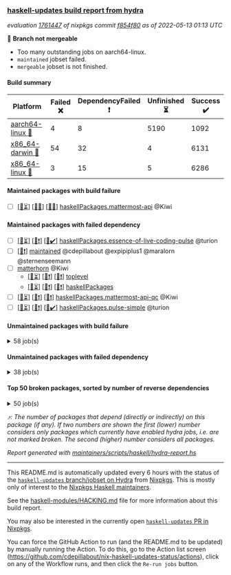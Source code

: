 ### [haskell-updates build report from hydra](https://hydra.nixos.org/jobset/nixpkgs/haskell-updates)
*evaluation [1761447](https://hydra.nixos.org/eval/1761447) of nixpkgs commit [f854f80](https://github.com/NixOS/nixpkgs/commits/f854f80bc7c2d28a18a85c27da0d973a920e40fd) as of 2022-05-13 01:13 UTC*

:red_circle: **Branch not mergeable**
  * Too many outstanding jobs on aarch64-linux.
  * `maintained` jobset failed.
  * `mergeable` jobset is not finished.

#### Build summary

 | Platform | Failed :x: | DependencyFailed :heavy_exclamation_mark: | Unfinished :hourglass_flowing_sand: | Success :heavy_check_mark: | 
 | --- | --- | --- | --- | --- | 
 | [aarch64-linux :iphone:](https://hydra.nixos.org/eval/1761447?filter=.aarch64-linux) | 4 | 8 | 5190 | 1092 | 
 | [x86_64-darwin :apple:](https://hydra.nixos.org/eval/1761447?filter=.x86_64-darwin) | 54 | 32 | 4 | 6131 | 
 | [x86_64-linux :penguin:](https://hydra.nixos.org/eval/1761447?filter=.x86_64-linux) | 3 | 15 | 5 | 6286 | 
#### Maintained packages with build failure
- [ ] [[:iphone::hourglass_flowing_sand:]](https://hydra.nixos.org/build/176338154) [[:apple::x:]](https://hydra.nixos.org/build/176332888) [[:penguin::x:]](https://hydra.nixos.org/build/176332637) [haskellPackages.mattermost-api](https://hydra.nixos.org/eval/1761447?filter=haskellPackages.mattermost-api) @Kiwi
#### Maintained packages with failed dependency
- [ ] [[:iphone::hourglass_flowing_sand:]](https://hydra.nixos.org/build/176346186) [[:apple::heavy_exclamation_mark:]](https://hydra.nixos.org/build/176341577) [[:penguin::heavy_check_mark:]](https://hydra.nixos.org/build/176338688) [haskellPackages.essence-of-live-coding-pulse](https://hydra.nixos.org/eval/1761447?filter=haskellPackages.essence-of-live-coding-pulse) @turion
- [ ] [[:penguin::heavy_exclamation_mark:]](https://hydra.nixos.org/build/176464787) [maintained](https://hydra.nixos.org/eval/1761447?filter=maintained) @cdepillabout @expipiplus1 @maralorn @sternenseemann
- [ ] [matterhorn](https://hydra.nixos.org/eval/1761447?filter=matterhorn) @Kiwi
  - [[:iphone::hourglass_flowing_sand:]](https://hydra.nixos.org/build/176340840) [[:apple::heavy_exclamation_mark:]](https://hydra.nixos.org/build/176347410) [[:penguin::heavy_exclamation_mark:]](https://hydra.nixos.org/build/176332460) [toplevel](https://hydra.nixos.org/eval/1761447?filter=matterhorn)
  - [[:iphone::hourglass_flowing_sand:]](https://hydra.nixos.org/build/176347586) [[:apple::heavy_exclamation_mark:]](https://hydra.nixos.org/build/176331063) [[:penguin::heavy_exclamation_mark:]](https://hydra.nixos.org/build/176336814) [haskellPackages](https://hydra.nixos.org/eval/1761447?filter=haskellPackages.matterhorn)
- [ ] [[:iphone::hourglass_flowing_sand:]](https://hydra.nixos.org/build/176341316) [[:apple::heavy_exclamation_mark:]](https://hydra.nixos.org/build/176338398) [[:penguin::heavy_exclamation_mark:]](https://hydra.nixos.org/build/176346340) [haskellPackages.mattermost-api-qc](https://hydra.nixos.org/eval/1761447?filter=haskellPackages.mattermost-api-qc) @Kiwi
- [ ] [[:iphone::hourglass_flowing_sand:]](https://hydra.nixos.org/build/176331010) [[:apple::heavy_exclamation_mark:]](https://hydra.nixos.org/build/176347714) [[:penguin::heavy_check_mark:]](https://hydra.nixos.org/build/176348255) [haskellPackages.pulse-simple](https://hydra.nixos.org/eval/1761447?filter=haskellPackages.pulse-simple) @turion
#### Unmaintained packages with build failure
<details><summary>58 job(s) </summary>

- [ ] [[:iphone::hourglass_flowing_sand:]](https://hydra.nixos.org/build/176330774) [[:apple::x:]](https://hydra.nixos.org/build/176336159) [[:penguin::heavy_check_mark:]](https://hydra.nixos.org/build/176338235) [haskellPackages.di-core](https://hydra.nixos.org/eval/1761447?filter=haskellPackages.di-core)  :arrow_heading_up: 8 | 11
- [ ] [[:iphone::x:]](https://hydra.nixos.org/build/176338807) [[:apple::heavy_check_mark:]](https://hydra.nixos.org/build/176337766) [[:penguin::heavy_check_mark:]](https://hydra.nixos.org/build/176336810) [haskellPackages.OrderedBits](https://hydra.nixos.org/eval/1761447?filter=haskellPackages.OrderedBits)  :arrow_heading_up: 5 | 36
- [ ] [[:iphone::x:]](https://hydra.nixos.org/build/176336615) [[:apple::heavy_check_mark:]](https://hydra.nixos.org/build/176342941) [[:penguin::heavy_check_mark:]](https://hydra.nixos.org/build/176339732) [haskellPackages.hw-json-simd](https://hydra.nixos.org/eval/1761447?filter=haskellPackages.hw-json-simd)  :arrow_heading_up: 2 | 8
- [ ] [[:iphone::x:]](https://hydra.nixos.org/build/176330055) [[:apple::heavy_check_mark:]](https://hydra.nixos.org/build/176347549) [[:penguin::heavy_check_mark:]](https://hydra.nixos.org/build/176345094) [haskellPackages.freetype2](https://hydra.nixos.org/eval/1761447?filter=haskellPackages.freetype2)  :arrow_heading_up: 1 | 8
- [ ] [[:iphone::hourglass_flowing_sand:]](https://hydra.nixos.org/build/176342291) [[:apple::x:]](https://hydra.nixos.org/build/176340114) [[:penguin::heavy_check_mark:]](https://hydra.nixos.org/build/176339691) [haskellPackages.free-vector-spaces](https://hydra.nixos.org/eval/1761447?filter=haskellPackages.free-vector-spaces)  :arrow_heading_up: 1 | 7
- [ ] [[:iphone::hourglass_flowing_sand:]](https://hydra.nixos.org/build/176344890) [[:apple::x:]](https://hydra.nixos.org/build/176348741) [[:penguin::heavy_check_mark:]](https://hydra.nixos.org/build/176333564) [haskellPackages.easytensor](https://hydra.nixos.org/eval/1761447?filter=haskellPackages.easytensor)  :arrow_heading_up: 1 | 1
- [ ] [[:iphone::hourglass_flowing_sand:]](https://hydra.nixos.org/build/176338566) [[:apple::x:]](https://hydra.nixos.org/build/176333846) [[:penguin::heavy_check_mark:]](https://hydra.nixos.org/build/176338889) [haskellPackages.grab](https://hydra.nixos.org/eval/1761447?filter=haskellPackages.grab)  :arrow_heading_up: 1 | 1
- [ ] [[:iphone::hourglass_flowing_sand:]](https://hydra.nixos.org/build/176347733) [[:apple::x:]](https://hydra.nixos.org/build/176331111) [[:penguin::heavy_check_mark:]](https://hydra.nixos.org/build/176333701) [haskellPackages.keep-alive](https://hydra.nixos.org/eval/1761447?filter=haskellPackages.keep-alive)  :arrow_heading_up: 1 | 1
- [ ] [[:iphone::hourglass_flowing_sand:]](https://hydra.nixos.org/build/176346122) [[:apple::x:]](https://hydra.nixos.org/build/176347913) [[:penguin::heavy_check_mark:]](https://hydra.nixos.org/build/176346030) [haskellPackages.zip](https://hydra.nixos.org/eval/1761447?filter=haskellPackages.zip)  :arrow_heading_up: 0 | 5
- [ ] [[:iphone::hourglass_flowing_sand:]](https://hydra.nixos.org/build/176337930) [[:apple::x:]](https://hydra.nixos.org/build/176334979) [[:penguin::heavy_check_mark:]](https://hydra.nixos.org/build/176332151) [haskellPackages.PyF](https://hydra.nixos.org/eval/1761447?filter=haskellPackages.PyF)  :arrow_heading_up: 0 | 4
- [ ] [[:iphone::hourglass_flowing_sand:]](https://hydra.nixos.org/build/176346341) [[:apple::x:]](https://hydra.nixos.org/build/176337638) [[:penguin::heavy_check_mark:]](https://hydra.nixos.org/build/176344418) [haskellPackages.hmidi](https://hydra.nixos.org/eval/1761447?filter=haskellPackages.hmidi)  :arrow_heading_up: 0 | 4
- [ ] [[:iphone::hourglass_flowing_sand:]](https://hydra.nixos.org/build/176332834) [[:apple::x:]](https://hydra.nixos.org/build/176340336) [[:penguin::heavy_check_mark:]](https://hydra.nixos.org/build/176340177) [haskellPackages.posix-socket](https://hydra.nixos.org/eval/1761447?filter=haskellPackages.posix-socket)  :arrow_heading_up: 0 | 2
- [ ] [[:iphone::hourglass_flowing_sand:]](https://hydra.nixos.org/build/176330938) [[:apple::x:]](https://hydra.nixos.org/build/176347175) [[:penguin::heavy_check_mark:]](https://hydra.nixos.org/build/176336603) [haskellPackages.gi-gdkx11](https://hydra.nixos.org/eval/1761447?filter=haskellPackages.gi-gdkx11)  :arrow_heading_up: 0 | 1
- [ ] [[:iphone::hourglass_flowing_sand:]](https://hydra.nixos.org/build/176339302) [[:apple::x:]](https://hydra.nixos.org/build/176345268) [[:penguin::heavy_check_mark:]](https://hydra.nixos.org/build/176341023) [haskellPackages.hamid](https://hydra.nixos.org/eval/1761447?filter=haskellPackages.hamid)  :arrow_heading_up: 0 | 1
- [ ] [[:iphone::hourglass_flowing_sand:]](https://hydra.nixos.org/build/176340032) [[:apple::x:]](https://hydra.nixos.org/build/176333290) [[:penguin::heavy_check_mark:]](https://hydra.nixos.org/build/176348580) [haskellPackages.hmatrix-morpheus](https://hydra.nixos.org/eval/1761447?filter=haskellPackages.hmatrix-morpheus)  :arrow_heading_up: 0 | 1
- [ ] [[:iphone::hourglass_flowing_sand:]](https://hydra.nixos.org/build/176331526) [[:apple::x:]](https://hydra.nixos.org/build/176338473) [[:penguin::heavy_check_mark:]](https://hydra.nixos.org/build/176334343) [haskellPackages.huckleberry](https://hydra.nixos.org/eval/1761447?filter=haskellPackages.huckleberry)  :arrow_heading_up: 0 | 1
- [ ] [[:iphone::hourglass_flowing_sand:]](https://hydra.nixos.org/build/176346325) [[:apple::x:]](https://hydra.nixos.org/build/176346937) [[:penguin::heavy_check_mark:]](https://hydra.nixos.org/build/176344667) [haskellPackages.openal-ffi](https://hydra.nixos.org/eval/1761447?filter=haskellPackages.openal-ffi)  :arrow_heading_up: 0 | 1
- [ ] [[:iphone::hourglass_flowing_sand:]](https://hydra.nixos.org/build/176338184) [[:apple::x:]](https://hydra.nixos.org/build/176340286) [[:penguin::heavy_check_mark:]](https://hydra.nixos.org/build/176344753) [haskellPackages.select](https://hydra.nixos.org/eval/1761447?filter=haskellPackages.select)  :arrow_heading_up: 0 | 1
- [ ] [[:iphone::hourglass_flowing_sand:]](https://hydra.nixos.org/build/176341842) [[:apple::x:]](https://hydra.nixos.org/build/176333495) [[:penguin::heavy_check_mark:]](https://hydra.nixos.org/build/176335523) [haskellPackages.sysinfo](https://hydra.nixos.org/eval/1761447?filter=haskellPackages.sysinfo)  :arrow_heading_up: 0 | 1
- [ ] [[:iphone::hourglass_flowing_sand:]](https://hydra.nixos.org/build/176342381) [[:apple::x:]](https://hydra.nixos.org/build/176341508) [[:penguin::heavy_check_mark:]](https://hydra.nixos.org/build/176347263) [haskellPackages.FractalArt](https://hydra.nixos.org/eval/1761447?filter=haskellPackages.FractalArt) 
- [ ] [[:iphone::hourglass_flowing_sand:]](https://hydra.nixos.org/build/176347303) [[:apple::x:]](https://hydra.nixos.org/build/176334551) [[:penguin::hourglass_flowing_sand:]](https://hydra.nixos.org/build/176339119) [haskellPackages.bindings-common](https://hydra.nixos.org/eval/1761447?filter=haskellPackages.bindings-common) 
- [ ] [[:iphone::hourglass_flowing_sand:]](https://hydra.nixos.org/build/176341973) [[:apple::x:]](https://hydra.nixos.org/build/176333812) [[:penguin::heavy_check_mark:]](https://hydra.nixos.org/build/176346814) [haskellPackages.chiphunk](https://hydra.nixos.org/eval/1761447?filter=haskellPackages.chiphunk) 
- [ ] [[:iphone::hourglass_flowing_sand:]](https://hydra.nixos.org/build/176331520) [[:apple::x:]](https://hydra.nixos.org/build/176337597) [[:penguin::heavy_check_mark:]](https://hydra.nixos.org/build/176337305) [haskellPackages.diskhash](https://hydra.nixos.org/eval/1761447?filter=haskellPackages.diskhash) 
- [ ] [[:iphone::hourglass_flowing_sand:]](https://hydra.nixos.org/build/176341967) [[:apple::x:]](https://hydra.nixos.org/build/176347698) [[:penguin::heavy_check_mark:]](https://hydra.nixos.org/build/176344188) [haskellPackages.epub-tools](https://hydra.nixos.org/eval/1761447?filter=haskellPackages.epub-tools) 
- [ ] [[:iphone::hourglass_flowing_sand:]](https://hydra.nixos.org/build/176344993) [[:apple::x:]](https://hydra.nixos.org/build/176345873) [[:penguin::heavy_check_mark:]](https://hydra.nixos.org/build/176333987) [haskellPackages.fudgets](https://hydra.nixos.org/eval/1761447?filter=haskellPackages.fudgets) 
- [ ] [[:iphone::heavy_check_mark:]](https://hydra.nixos.org/build/176329749) [[:apple::x:]](https://hydra.nixos.org/build/176334468) [[:penguin::heavy_check_mark:]](https://hydra.nixos.org/build/176341905) [haskellPackages.gerrit](https://hydra.nixos.org/eval/1761447?filter=haskellPackages.gerrit) 
- [ ] [[:iphone::hourglass_flowing_sand:]](https://hydra.nixos.org/build/176336234) [[:apple::x:]](https://hydra.nixos.org/build/176344396) [[:penguin::heavy_check_mark:]](https://hydra.nixos.org/build/176343033) [haskellPackages.ghc-gc-hook](https://hydra.nixos.org/eval/1761447?filter=haskellPackages.ghc-gc-hook) 
- [ ] [[:apple::x:]](https://hydra.nixos.org/build/176336664) [haskellPackages.gi-gtkosxapplication](https://hydra.nixos.org/eval/1761447?filter=haskellPackages.gi-gtkosxapplication) 
- [ ] [[:iphone::x:]](https://hydra.nixos.org/build/176330346) [[:penguin::heavy_check_mark:]](https://hydra.nixos.org/build/176345893) [haskellPackages.gnome-keyring](https://hydra.nixos.org/eval/1761447?filter=haskellPackages.gnome-keyring) 
- [ ] [[:apple::x:]](https://hydra.nixos.org/build/176346874) [haskellPackages.gtk-mac-integration](https://hydra.nixos.org/eval/1761447?filter=haskellPackages.gtk-mac-integration) 
- [ ] [[:iphone::hourglass_flowing_sand:]](https://hydra.nixos.org/build/176340717) [[:apple::x:]](https://hydra.nixos.org/build/176334425) [[:penguin::heavy_check_mark:]](https://hydra.nixos.org/build/176344446) [haskellPackages.gtk-traymanager](https://hydra.nixos.org/eval/1761447?filter=haskellPackages.gtk-traymanager) 
- [ ] [[:apple::x:]](https://hydra.nixos.org/build/176330084) [haskellPackages.gtk3-mac-integration](https://hydra.nixos.org/eval/1761447?filter=haskellPackages.gtk3-mac-integration) 
- [ ] [[:iphone::hourglass_flowing_sand:]](https://hydra.nixos.org/build/176337728) [[:apple::x:]](https://hydra.nixos.org/build/176345789) [[:penguin::heavy_check_mark:]](https://hydra.nixos.org/build/176332039) [haskellPackages.hid](https://hydra.nixos.org/eval/1761447?filter=haskellPackages.hid) 
- [ ] [[:iphone::hourglass_flowing_sand:]](https://hydra.nixos.org/build/176341980) [[:apple::x:]](https://hydra.nixos.org/build/176331213) [[:penguin::heavy_check_mark:]](https://hydra.nixos.org/build/176332932) [haskellPackages.hinotify-conduit](https://hydra.nixos.org/eval/1761447?filter=haskellPackages.hinotify-conduit) 
- [ ] [[:iphone::hourglass_flowing_sand:]](https://hydra.nixos.org/build/176338675) [[:apple::x:]](https://hydra.nixos.org/build/176345353) [[:penguin::heavy_check_mark:]](https://hydra.nixos.org/build/176346249) [haskellPackages.hsshellscript](https://hydra.nixos.org/eval/1761447?filter=haskellPackages.hsshellscript) 
- [ ] [[:iphone::hourglass_flowing_sand:]](https://hydra.nixos.org/build/176334229) [[:apple::x:]](https://hydra.nixos.org/build/176346509) [[:penguin::heavy_check_mark:]](https://hydra.nixos.org/build/176343443) [haskellPackages.hssourceinfo](https://hydra.nixos.org/eval/1761447?filter=haskellPackages.hssourceinfo) 
- [ ] [[:iphone::hourglass_flowing_sand:]](https://hydra.nixos.org/build/176342150) [[:apple::x:]](https://hydra.nixos.org/build/176346933) [[:penguin::heavy_check_mark:]](https://hydra.nixos.org/build/176347690) [haskellPackages.ipcvar](https://hydra.nixos.org/eval/1761447?filter=haskellPackages.ipcvar) 
- [ ] [[:apple::x:]](https://hydra.nixos.org/build/176330329) [haskellPackages.kqueue](https://hydra.nixos.org/eval/1761447?filter=haskellPackages.kqueue) 
- [ ] [[:iphone::hourglass_flowing_sand:]](https://hydra.nixos.org/build/176336199) [[:apple::x:]](https://hydra.nixos.org/build/176338953) [[:penguin::heavy_check_mark:]](https://hydra.nixos.org/build/176344672) [haskellPackages.linux-framebuffer](https://hydra.nixos.org/eval/1761447?filter=haskellPackages.linux-framebuffer) 
- [ ] [[:iphone::hourglass_flowing_sand:]](https://hydra.nixos.org/build/176347450) [[:apple::x:]](https://hydra.nixos.org/build/176339087) [[:penguin::x:]](https://hydra.nixos.org/build/176342731) [haskellPackages.lucid2](https://hydra.nixos.org/eval/1761447?filter=haskellPackages.lucid2) 
- [ ] [[:iphone::hourglass_flowing_sand:]](https://hydra.nixos.org/build/176347717) [[:apple::x:]](https://hydra.nixos.org/build/176343109) [[:penguin::heavy_check_mark:]](https://hydra.nixos.org/build/176334726) [haskellPackages.mediawiki2latex](https://hydra.nixos.org/eval/1761447?filter=haskellPackages.mediawiki2latex) 
- [ ] [[:iphone::hourglass_flowing_sand:]](https://hydra.nixos.org/build/176337570) [[:apple::x:]](https://hydra.nixos.org/build/176334323) [[:penguin::heavy_check_mark:]](https://hydra.nixos.org/build/176336820) [haskellPackages.mercury-api](https://hydra.nixos.org/eval/1761447?filter=haskellPackages.mercury-api) 
- [ ] [[:iphone::hourglass_flowing_sand:]](https://hydra.nixos.org/build/176331626) [[:apple::x:]](https://hydra.nixos.org/build/176329940) [[:penguin::heavy_check_mark:]](https://hydra.nixos.org/build/176332079) [haskellPackages.nano-cryptr](https://hydra.nixos.org/eval/1761447?filter=haskellPackages.nano-cryptr) 
- [ ] [[:iphone::hourglass_flowing_sand:]](https://hydra.nixos.org/build/176347538) [[:apple::x:]](https://hydra.nixos.org/build/176330020) [[:penguin::heavy_check_mark:]](https://hydra.nixos.org/build/176332756) [haskellPackages.persistent-pagination](https://hydra.nixos.org/eval/1761447?filter=haskellPackages.persistent-pagination) 
- [ ] [[:iphone::hourglass_flowing_sand:]](https://hydra.nixos.org/build/176334675) [[:apple::x:]](https://hydra.nixos.org/build/176334511) [[:penguin::heavy_check_mark:]](https://hydra.nixos.org/build/176347509) [haskellPackages.phatsort](https://hydra.nixos.org/eval/1761447?filter=haskellPackages.phatsort) 
- [ ] [[:iphone::hourglass_flowing_sand:]](https://hydra.nixos.org/build/176334647) [[:apple::x:]](https://hydra.nixos.org/build/176335291) [[:penguin::heavy_check_mark:]](https://hydra.nixos.org/build/176335759) [haskellPackages.ping-wrapper](https://hydra.nixos.org/eval/1761447?filter=haskellPackages.ping-wrapper) 
- [ ] [[:iphone::hourglass_flowing_sand:]](https://hydra.nixos.org/build/176338454) [[:apple::x:]](https://hydra.nixos.org/build/176334969) [[:penguin::heavy_check_mark:]](https://hydra.nixos.org/build/176338849) [haskellPackages.posix-timer](https://hydra.nixos.org/eval/1761447?filter=haskellPackages.posix-timer) 
- [ ] [[:iphone::hourglass_flowing_sand:]](https://hydra.nixos.org/build/176343906) [[:apple::x:]](https://hydra.nixos.org/build/176345613) [[:penguin::heavy_check_mark:]](https://hydra.nixos.org/build/176338626) [haskellPackages.pthread](https://hydra.nixos.org/eval/1761447?filter=haskellPackages.pthread) 
- [ ] [[:iphone::hourglass_flowing_sand:]](https://hydra.nixos.org/build/176332535) [[:apple::heavy_check_mark:]](https://hydra.nixos.org/build/176340443) [[:penguin::x:]](https://hydra.nixos.org/build/176331565) [haskellPackages.reserve](https://hydra.nixos.org/eval/1761447?filter=haskellPackages.reserve) 
- [ ] [[:iphone::hourglass_flowing_sand:]](https://hydra.nixos.org/build/176337065) [[:apple::x:]](https://hydra.nixos.org/build/176337121) [[:penguin::heavy_check_mark:]](https://hydra.nixos.org/build/176330726) [haskellPackages.sfml-audio](https://hydra.nixos.org/eval/1761447?filter=haskellPackages.sfml-audio) 
- [ ] [[:iphone::hourglass_flowing_sand:]](https://hydra.nixos.org/build/176336350) [[:apple::x:]](https://hydra.nixos.org/build/176346129) [[:penguin::heavy_check_mark:]](https://hydra.nixos.org/build/176336990) [haskellPackages.shared-memory](https://hydra.nixos.org/eval/1761447?filter=haskellPackages.shared-memory) 
- [ ] [[:iphone::hourglass_flowing_sand:]](https://hydra.nixos.org/build/176347026) [[:apple::x:]](https://hydra.nixos.org/build/176339825) [[:penguin::heavy_check_mark:]](https://hydra.nixos.org/build/176334336) [haskellPackages.skews](https://hydra.nixos.org/eval/1761447?filter=haskellPackages.skews) 
- [ ] [[:iphone::hourglass_flowing_sand:]](https://hydra.nixos.org/build/176342609) [[:apple::x:]](https://hydra.nixos.org/build/176330308) [[:penguin::heavy_check_mark:]](https://hydra.nixos.org/build/176337018) [haskellPackages.slugify](https://hydra.nixos.org/eval/1761447?filter=haskellPackages.slugify) 
- [ ] [[:iphone::hourglass_flowing_sand:]](https://hydra.nixos.org/build/176337742) [[:apple::x:]](https://hydra.nixos.org/build/176333285) [[:penguin::heavy_check_mark:]](https://hydra.nixos.org/build/176342097) [haskellPackages.tailfile-hinotify](https://hydra.nixos.org/eval/1761447?filter=haskellPackages.tailfile-hinotify) 
- [ ] [[:iphone::hourglass_flowing_sand:]](https://hydra.nixos.org/build/176337886) [[:apple::x:]](https://hydra.nixos.org/build/176347804) [[:penguin::heavy_check_mark:]](https://hydra.nixos.org/build/176340435) [haskellPackages.xmonad-utils](https://hydra.nixos.org/eval/1761447?filter=haskellPackages.xmonad-utils) 
- [ ] [[:iphone::hourglass_flowing_sand:]](https://hydra.nixos.org/build/176336504) [[:apple::x:]](https://hydra.nixos.org/build/176343101) [[:penguin::heavy_check_mark:]](https://hydra.nixos.org/build/176332710) [haskellPackages.yoga](https://hydra.nixos.org/eval/1761447?filter=haskellPackages.yoga) 
- [ ] [[:iphone::hourglass_flowing_sand:]](https://hydra.nixos.org/build/176332978) [[:apple::x:]](https://hydra.nixos.org/build/176336523) [[:penguin::heavy_check_mark:]](https://hydra.nixos.org/build/176340266) [haskellPackages.zot](https://hydra.nixos.org/eval/1761447?filter=haskellPackages.zot) 
- [ ] [[:iphone::hourglass_flowing_sand:]](https://hydra.nixos.org/build/176348655) [[:apple::x:]](https://hydra.nixos.org/build/176348163) [[:penguin::heavy_check_mark:]](https://hydra.nixos.org/build/176347600) [haskellPackages.zxcvbn-c](https://hydra.nixos.org/eval/1761447?filter=haskellPackages.zxcvbn-c) 
</details>

#### Unmaintained packages with failed dependency
<details><summary>38 job(s) </summary>

- [ ] [[:iphone::hourglass_flowing_sand:]](https://hydra.nixos.org/build/176337273) [[:apple::heavy_exclamation_mark:]](https://hydra.nixos.org/build/176348134) [[:penguin::heavy_check_mark:]](https://hydra.nixos.org/build/176334302) [haskellPackages.di-handle](https://hydra.nixos.org/eval/1761447?filter=haskellPackages.di-handle)  :arrow_heading_up: 6 | 9
- [ ] [[:iphone::hourglass_flowing_sand:]](https://hydra.nixos.org/build/176334834) [[:apple::heavy_exclamation_mark:]](https://hydra.nixos.org/build/176342689) [[:penguin::heavy_check_mark:]](https://hydra.nixos.org/build/176340933) [haskellPackages.di-monad](https://hydra.nixos.org/eval/1761447?filter=haskellPackages.di-monad)  :arrow_heading_up: 6 | 9
- [ ] [[:iphone::hourglass_flowing_sand:]](https://hydra.nixos.org/build/176341705) [[:apple::heavy_exclamation_mark:]](https://hydra.nixos.org/build/176337575) [[:penguin::heavy_check_mark:]](https://hydra.nixos.org/build/176346885) [haskellPackages.di-df1](https://hydra.nixos.org/eval/1761447?filter=haskellPackages.di-df1)  :arrow_heading_up: 5 | 8
- [ ] [[:iphone::heavy_exclamation_mark:]](https://hydra.nixos.org/build/176346264) [[:apple::heavy_check_mark:]](https://hydra.nixos.org/build/176336498) [[:penguin::heavy_check_mark:]](https://hydra.nixos.org/build/176346018) [haskellPackages.PrimitiveArray](https://hydra.nixos.org/eval/1761447?filter=haskellPackages.PrimitiveArray)  :arrow_heading_up: 4 | 35
- [ ] [[:iphone::heavy_exclamation_mark:]](https://hydra.nixos.org/build/176346769) [[:apple::heavy_check_mark:]](https://hydra.nixos.org/build/176329812) [[:penguin::heavy_check_mark:]](https://hydra.nixos.org/build/176337196) [haskellPackages.BiobaseTypes](https://hydra.nixos.org/eval/1761447?filter=haskellPackages.BiobaseTypes)  :arrow_heading_up: 3 | 21
- [ ] [[:iphone::heavy_exclamation_mark:]](https://hydra.nixos.org/build/176347869) [[:apple::heavy_check_mark:]](https://hydra.nixos.org/build/176330168) [[:penguin::heavy_check_mark:]](https://hydra.nixos.org/build/176341425) [haskellPackages.BiobaseENA](https://hydra.nixos.org/eval/1761447?filter=haskellPackages.BiobaseENA)  :arrow_heading_up: 1 | 18
- [ ] [[:iphone::hourglass_flowing_sand:]](https://hydra.nixos.org/build/176335022) [[:apple::heavy_exclamation_mark:]](https://hydra.nixos.org/build/176339136) [[:penguin::heavy_check_mark:]](https://hydra.nixos.org/build/176331997) [haskellPackages.di-polysemy](https://hydra.nixos.org/eval/1761447?filter=haskellPackages.di-polysemy)  :arrow_heading_up: 1 | 4
- [ ] [[:iphone::hourglass_flowing_sand:]](https://hydra.nixos.org/build/176464782) [[:penguin::heavy_exclamation_mark:]](https://hydra.nixos.org/build/176464760) [haskellPackages.hbro](https://hydra.nixos.org/eval/1761447?filter=haskellPackages.hbro)  :arrow_heading_up: 1 | 1
- [ ] [[:iphone::hourglass_flowing_sand:]](https://hydra.nixos.org/build/176344254) [[:apple::heavy_exclamation_mark:]](https://hydra.nixos.org/build/176330487) [[:penguin::heavy_check_mark:]](https://hydra.nixos.org/build/176342909) [haskellPackages.moto](https://hydra.nixos.org/eval/1761447?filter=haskellPackages.moto)  :arrow_heading_up: 1 | 1
- [ ] [[:iphone::hourglass_flowing_sand:]](https://hydra.nixos.org/build/176329967) [[:apple::heavy_exclamation_mark:]](https://hydra.nixos.org/build/176338927) [[:penguin::heavy_check_mark:]](https://hydra.nixos.org/build/176343872) [haskellPackages.wss-client](https://hydra.nixos.org/eval/1761447?filter=haskellPackages.wss-client)  :arrow_heading_up: 1 | 1
- [ ] [[:iphone::heavy_exclamation_mark:]](https://hydra.nixos.org/build/176345460) [[:apple::heavy_check_mark:]](https://hydra.nixos.org/build/176345192) [[:penguin::heavy_check_mark:]](https://hydra.nixos.org/build/176335251) [haskellPackages.BiobaseXNA](https://hydra.nixos.org/eval/1761447?filter=haskellPackages.BiobaseXNA)  :arrow_heading_up: 0 | 17
- [ ] [[:iphone::heavy_exclamation_mark:]](https://hydra.nixos.org/build/176330282) [[:apple::heavy_check_mark:]](https://hydra.nixos.org/build/176342869) [[:penguin::heavy_check_mark:]](https://hydra.nixos.org/build/176345671) [haskellPackages.hw-json-standard-cursor](https://hydra.nixos.org/eval/1761447?filter=haskellPackages.hw-json-standard-cursor)  :arrow_heading_up: 0 | 6
- [ ] [[:iphone::heavy_exclamation_mark:]](https://hydra.nixos.org/build/176345215) [[:apple::heavy_check_mark:]](https://hydra.nixos.org/build/176339763) [[:penguin::heavy_check_mark:]](https://hydra.nixos.org/build/176345114) [haskellPackages.hw-json-simple-cursor](https://hydra.nixos.org/eval/1761447?filter=haskellPackages.hw-json-simple-cursor)  :arrow_heading_up: 0 | 4
- [ ] [[:iphone::heavy_exclamation_mark:]](https://hydra.nixos.org/build/176329770) [[:apple::heavy_check_mark:]](https://hydra.nixos.org/build/176333937) [[:penguin::heavy_check_mark:]](https://hydra.nixos.org/build/176336111) [haskellPackages.BiobaseFasta](https://hydra.nixos.org/eval/1761447?filter=haskellPackages.BiobaseFasta)  :arrow_heading_up: 0 | 3
- [ ] [[:iphone::hourglass_flowing_sand:]](https://hydra.nixos.org/build/176336118) [[:apple::heavy_exclamation_mark:]](https://hydra.nixos.org/build/176347160) [[:penguin::heavy_check_mark:]](https://hydra.nixos.org/build/176340942) [haskellPackages.di](https://hydra.nixos.org/eval/1761447?filter=haskellPackages.di)  :arrow_heading_up: 0 | 2
- [ ] [[:iphone::hourglass_flowing_sand:]](https://hydra.nixos.org/build/176331204) [[:apple::heavy_exclamation_mark:]](https://hydra.nixos.org/build/176342579) [[:penguin::heavy_check_mark:]](https://hydra.nixos.org/build/176348262) [haskellPackages.dde](https://hydra.nixos.org/eval/1761447?filter=haskellPackages.dde)  :arrow_heading_up: 0 | 1
- [ ] [[:iphone::hourglass_flowing_sand:]](https://hydra.nixos.org/build/176332077) [[:apple::heavy_exclamation_mark:]](https://hydra.nixos.org/build/176348650) [[:penguin::heavy_check_mark:]](https://hydra.nixos.org/build/176334952) [haskellPackages.pulseaudio](https://hydra.nixos.org/eval/1761447?filter=haskellPackages.pulseaudio)  :arrow_heading_up: 0 | 1
- [ ] [[:iphone::hourglass_flowing_sand:]](https://hydra.nixos.org/build/176343639) [[:apple::heavy_exclamation_mark:]](https://hydra.nixos.org/build/176343662) [[:penguin::heavy_exclamation_mark:]](https://hydra.nixos.org/build/176330696) [haskellPackages.GuiHaskell](https://hydra.nixos.org/eval/1761447?filter=haskellPackages.GuiHaskell) 
- [ ] [[:iphone::hourglass_flowing_sand:]](https://hydra.nixos.org/build/176337362) [[:apple::heavy_exclamation_mark:]](https://hydra.nixos.org/build/176343048) [[:penguin::heavy_exclamation_mark:]](https://hydra.nixos.org/build/176346936) [haskellPackages.HPlot](https://hydra.nixos.org/eval/1761447?filter=haskellPackages.HPlot) 
- [ ] [[:iphone::hourglass_flowing_sand:]](https://hydra.nixos.org/build/176332536) [[:apple::heavy_exclamation_mark:]](https://hydra.nixos.org/build/176348242) [[:penguin::heavy_exclamation_mark:]](https://hydra.nixos.org/build/176339894) [haskellPackages.bluetile](https://hydra.nixos.org/eval/1761447?filter=haskellPackages.bluetile) 
- [ ] [[:iphone::hourglass_flowing_sand:]](https://hydra.nixos.org/build/176344106) [[:apple::heavy_exclamation_mark:]](https://hydra.nixos.org/build/176340142) [[:penguin::heavy_check_mark:]](https://hydra.nixos.org/build/176341876) [haskellPackages.easytensor-vulkan](https://hydra.nixos.org/eval/1761447?filter=haskellPackages.easytensor-vulkan) 
- [ ] [[:iphone::hourglass_flowing_sand:]](https://hydra.nixos.org/build/176335516) [[:apple::heavy_exclamation_mark:]](https://hydra.nixos.org/build/176345911) [[:penguin::heavy_exclamation_mark:]](https://hydra.nixos.org/build/176341429) [haskellPackages.gladexml-accessor](https://hydra.nixos.org/eval/1761447?filter=haskellPackages.gladexml-accessor) 
- [ ] [[:iphone::hourglass_flowing_sand:]](https://hydra.nixos.org/build/176331869) [[:apple::heavy_exclamation_mark:]](https://hydra.nixos.org/build/176339187) [[:penguin::heavy_check_mark:]](https://hydra.nixos.org/build/176339113) [haskellPackages.grab-form](https://hydra.nixos.org/eval/1761447?filter=haskellPackages.grab-form) 
- [ ] [[:iphone::hourglass_flowing_sand:]](https://hydra.nixos.org/build/176331013) [[:apple::heavy_exclamation_mark:]](https://hydra.nixos.org/build/176340786) [[:penguin::heavy_exclamation_mark:]](https://hydra.nixos.org/build/176345562) [haskellPackages.gtk2hs-cast-glade](https://hydra.nixos.org/eval/1761447?filter=haskellPackages.gtk2hs-cast-glade) 
- [ ] [[:iphone::heavy_exclamation_mark:]](https://hydra.nixos.org/build/176331368) [[:apple::heavy_check_mark:]](https://hydra.nixos.org/build/176330644) [[:penguin::heavy_check_mark:]](https://hydra.nixos.org/build/176332911) [haskellPackages.harfbuzz-pure](https://hydra.nixos.org/eval/1761447?filter=haskellPackages.harfbuzz-pure) 
- [ ] [[:iphone::hourglass_flowing_sand:]](https://hydra.nixos.org/build/176464786) [[:penguin::heavy_exclamation_mark:]](https://hydra.nixos.org/build/176464774) [haskellPackages.hbro-contrib](https://hydra.nixos.org/eval/1761447?filter=haskellPackages.hbro-contrib) 
- [ ] [[:iphone::hourglass_flowing_sand:]](https://hydra.nixos.org/build/176341946) [[:apple::heavy_exclamation_mark:]](https://hydra.nixos.org/build/176335481) [[:penguin::heavy_exclamation_mark:]](https://hydra.nixos.org/build/176346915) [haskellPackages.hstzaar](https://hydra.nixos.org/eval/1761447?filter=haskellPackages.hstzaar) 
- [ ] [[:iphone::hourglass_flowing_sand:]](https://hydra.nixos.org/build/176332364) [[:apple::heavy_exclamation_mark:]](https://hydra.nixos.org/build/176332867) [[:penguin::heavy_exclamation_mark:]](https://hydra.nixos.org/build/176345549) [haskellPackages.minesweeper](https://hydra.nixos.org/eval/1761447?filter=haskellPackages.minesweeper) 
- [ ] [[:iphone::hourglass_flowing_sand:]](https://hydra.nixos.org/build/176330787) [[:apple::heavy_exclamation_mark:]](https://hydra.nixos.org/build/176341128) [[:penguin::heavy_check_mark:]](https://hydra.nixos.org/build/176339747) [haskellPackages.moto-postgresql](https://hydra.nixos.org/eval/1761447?filter=haskellPackages.moto-postgresql) 
- [ ] [[:iphone::hourglass_flowing_sand:]](https://hydra.nixos.org/build/176338957) [[:apple::heavy_exclamation_mark:]](https://hydra.nixos.org/build/176336975) [[:penguin::heavy_check_mark:]](https://hydra.nixos.org/build/176341256) [haskellPackages.network-messagepack-rpc-websocket](https://hydra.nixos.org/eval/1761447?filter=haskellPackages.network-messagepack-rpc-websocket) 
- [ ] [[:iphone::hourglass_flowing_sand:]](https://hydra.nixos.org/build/176331210) [[:apple::heavy_exclamation_mark:]](https://hydra.nixos.org/build/176339165) [[:penguin::heavy_exclamation_mark:]](https://hydra.nixos.org/build/176335770) [haskellPackages.nymphaea](https://hydra.nixos.org/eval/1761447?filter=haskellPackages.nymphaea) 
- [ ] [[:iphone::hourglass_flowing_sand:]](https://hydra.nixos.org/build/176336635) [[:apple::heavy_exclamation_mark:]](https://hydra.nixos.org/build/176335597) [[:penguin::heavy_check_mark:]](https://hydra.nixos.org/build/176340091) [haskellPackages.pipes-pulse-simple](https://hydra.nixos.org/eval/1761447?filter=haskellPackages.pipes-pulse-simple) 
- [ ] [[:iphone::hourglass_flowing_sand:]](https://hydra.nixos.org/build/176342407) [[:apple::heavy_exclamation_mark:]](https://hydra.nixos.org/build/176333509) [[:penguin::heavy_check_mark:]](https://hydra.nixos.org/build/176345409) [haskellPackages.polysemy-log-di](https://hydra.nixos.org/eval/1761447?filter=haskellPackages.polysemy-log-di) 
- [ ] [[:iphone::hourglass_flowing_sand:]](https://hydra.nixos.org/build/176331769) [[:apple::heavy_exclamation_mark:]](https://hydra.nixos.org/build/176340066) [[:penguin::heavy_check_mark:]](https://hydra.nixos.org/build/176332653) [haskellPackages.postgresql-replicant](https://hydra.nixos.org/eval/1761447?filter=haskellPackages.postgresql-replicant) 
- [ ] [[:iphone::hourglass_flowing_sand:]](https://hydra.nixos.org/build/176334518) [[:apple::heavy_exclamation_mark:]](https://hydra.nixos.org/build/176333868) [[:penguin::heavy_exclamation_mark:]](https://hydra.nixos.org/build/176342228) [haskellPackages.proplang](https://hydra.nixos.org/eval/1761447?filter=haskellPackages.proplang) 
- [ ] [[:iphone::hourglass_flowing_sand:]](https://hydra.nixos.org/build/176334422) [[:apple::heavy_exclamation_mark:]](https://hydra.nixos.org/build/176345898) [[:penguin::heavy_check_mark:]](https://hydra.nixos.org/build/176343050) [haskellPackages.proteaaudio](https://hydra.nixos.org/eval/1761447?filter=haskellPackages.proteaaudio) 
- [ ] [[:iphone::hourglass_flowing_sand:]](https://hydra.nixos.org/build/176335627) [[:apple::heavy_exclamation_mark:]](https://hydra.nixos.org/build/176336707) [[:penguin::heavy_exclamation_mark:]](https://hydra.nixos.org/build/176347853) [haskellPackages.showdown](https://hydra.nixos.org/eval/1761447?filter=haskellPackages.showdown) 
- [ ] [[:iphone::hourglass_flowing_sand:]](https://hydra.nixos.org/build/176341644) [[:apple::heavy_exclamation_mark:]](https://hydra.nixos.org/build/176347960) [[:penguin::heavy_check_mark:]](https://hydra.nixos.org/build/176332645) [haskellPackages.xbattbar](https://hydra.nixos.org/eval/1761447?filter=haskellPackages.xbattbar) 
</details>

#### Top 50 broken packages, sorted by number of reverse dependencies
<details><summary>50 job(s) </summary>

[amazonka-core](https://packdeps.haskellers.com/reverse/amazonka-core) :arrow_heading_up: 186  
[gogol-core](https://packdeps.haskellers.com/reverse/gogol-core) :arrow_heading_up: 184  
[haskell98](https://packdeps.haskellers.com/reverse/haskell98) :arrow_heading_up: 153  
[enumerator](https://packdeps.haskellers.com/reverse/enumerator) :arrow_heading_up: 56  
[util](https://packdeps.haskellers.com/reverse/util) :arrow_heading_up: 49  
[derive](https://packdeps.haskellers.com/reverse/derive) :arrow_heading_up: 48  
[amazonka](https://packdeps.haskellers.com/reverse/amazonka) :arrow_heading_up: 44  
[accelerate](https://packdeps.haskellers.com/reverse/accelerate) :arrow_heading_up: 42  
[parseargs](https://packdeps.haskellers.com/reverse/parseargs) :arrow_heading_up: 42  
[syb-with-class](https://packdeps.haskellers.com/reverse/syb-with-class) :arrow_heading_up: 42  
[MonadCatchIO-transformers](https://packdeps.haskellers.com/reverse/MonadCatchIO-transformers) :arrow_heading_up: 41  
[autodocodec](https://packdeps.haskellers.com/reverse/autodocodec) :arrow_heading_up: 33  
[data-lens](https://packdeps.haskellers.com/reverse/data-lens) :arrow_heading_up: 33  
[rank1dynamic](https://packdeps.haskellers.com/reverse/rank1dynamic) :arrow_heading_up: 33  
[distributed-static](https://packdeps.haskellers.com/reverse/distributed-static) :arrow_heading_up: 31  
[language-ecmascript](https://packdeps.haskellers.com/reverse/language-ecmascript) :arrow_heading_up: 31  
[distributed-process](https://packdeps.haskellers.com/reverse/distributed-process) :arrow_heading_up: 30  
[ip](https://packdeps.haskellers.com/reverse/ip) :arrow_heading_up: 29  
[iteratee](https://packdeps.haskellers.com/reverse/iteratee) :arrow_heading_up: 29  
[jmacro](https://packdeps.haskellers.com/reverse/jmacro) :arrow_heading_up: 29  
[validity-aeson](https://packdeps.haskellers.com/reverse/validity-aeson) :arrow_heading_up: 29  
[text-format](https://packdeps.haskellers.com/reverse/text-format) :arrow_heading_up: 28  
[autodocodec-schema](https://packdeps.haskellers.com/reverse/autodocodec-schema) :arrow_heading_up: 27  
[mmsyn3](https://packdeps.haskellers.com/reverse/mmsyn3) :arrow_heading_up: 27  
[autodocodec-yaml](https://packdeps.haskellers.com/reverse/autodocodec-yaml) :arrow_heading_up: 26  
[crypto-numbers](https://packdeps.haskellers.com/reverse/crypto-numbers) :arrow_heading_up: 26  
[either-unwrap](https://packdeps.haskellers.com/reverse/either-unwrap) :arrow_heading_up: 25  
[web-routes-th](https://packdeps.haskellers.com/reverse/web-routes-th) :arrow_heading_up: 24  
[crypto-pubkey](https://packdeps.haskellers.com/reverse/crypto-pubkey) :arrow_heading_up: 23  
[ixset-typed](https://packdeps.haskellers.com/reverse/ixset-typed) :arrow_heading_up: 23  
[sydtest](https://packdeps.haskellers.com/reverse/sydtest) :arrow_heading_up: 23  
[haskelldb](https://packdeps.haskellers.com/reverse/haskelldb) :arrow_heading_up: 22  
[wxdirect](https://packdeps.haskellers.com/reverse/wxdirect) :arrow_heading_up: 22  
[alg](https://packdeps.haskellers.com/reverse/alg) :arrow_heading_up: 21  
[amazonka-s3](https://packdeps.haskellers.com/reverse/amazonka-s3) :arrow_heading_up: 21  
[mmsyn2](https://packdeps.haskellers.com/reverse/mmsyn2) :arrow_heading_up: 21  
[userid](https://packdeps.haskellers.com/reverse/userid) :arrow_heading_up: 21  
[wxc](https://packdeps.haskellers.com/reverse/wxc) :arrow_heading_up: 21  
[biocore](https://packdeps.haskellers.com/reverse/biocore) :arrow_heading_up: 20  
[subG](https://packdeps.haskellers.com/reverse/subG) :arrow_heading_up: 20  
[wxcore](https://packdeps.haskellers.com/reverse/wxcore) :arrow_heading_up: 20  
[attoparsec-enumerator](https://packdeps.haskellers.com/reverse/attoparsec-enumerator) :arrow_heading_up: 19  
[bytestring-show](https://packdeps.haskellers.com/reverse/bytestring-show) :arrow_heading_up: 19  
[fay](https://packdeps.haskellers.com/reverse/fay) :arrow_heading_up: 19  
[harp](https://packdeps.haskellers.com/reverse/harp) :arrow_heading_up: 19  
[hsx2hs](https://packdeps.haskellers.com/reverse/hsx2hs) :arrow_heading_up: 19  
[ixset](https://packdeps.haskellers.com/reverse/ixset) :arrow_heading_up: 19  
[wx](https://packdeps.haskellers.com/reverse/wx) :arrow_heading_up: 19  
[asn1-data](https://packdeps.haskellers.com/reverse/asn1-data) :arrow_heading_up: 18  
[dbus-core](https://packdeps.haskellers.com/reverse/dbus-core) :arrow_heading_up: 18  
</details>


*:arrow_heading_up:: The number of packages that depend (directly or indirectly) on this package (if any). If two numbers are shown the first (lower) number considers only packages which currently have enabled hydra jobs, i.e. are not marked broken. The second (higher) number considers all packages.*

*Report generated with [maintainers/scripts/haskell/hydra-report.hs](https://github.com/NixOS/nixpkgs/blob/haskell-updates/maintainers/scripts/haskell/hydra-report.sh)*


----------------------------------------------------------------------

This README.md is automatically updated every 6 hours with the status of the
[`haskell-updates` branch/jobset on Hydra](https://hydra.nixos.org/jobset/nixpkgs/haskell-updates)
from [Nixpkgs](https://github.com/NixOS/nixpkgs).  This is mostly only of
interest to the [Nixpkgs Haskell maintainers](https://github.com/orgs/NixOS/teams/haskell).

See the
[haskell-modules/HACKING.md](https://github.com/NixOS/nixpkgs/blob/haskell-updates/pkgs/development/haskell-modules/HACKING.md)
file for more information about this build report.

You may also be interested in the currently open
[`haskell-updates` PR in Nixpkgs](https://github.com/nixos/nixpkgs/pulls?q=is%3Apr+is%3Aopen+head%3Ahaskell-updates).

You can force the GitHub Action to run (and the README.md to be updated) by
manually running the Action.  To do this, go to the Action list screen
(https://github.com/cdepillabout/nix-haskell-updates-status/actions),
click on any of the Workflow runs, and then click the `Re-run jobs` button.
